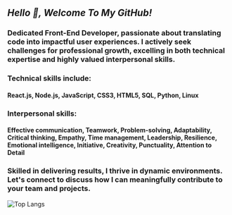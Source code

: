 ## <i>Hello 👋, Welcome To My GitHub!</i>

### Dedicated Front-End Developer, passionate about translating code into impactful user experiences. I actively seek challenges for professional growth, excelling in both technical expertise and highly valued interpersonal skills.

### Technical skills include:

#### React.js, Node.js, JavaScript, CSS3, HTML5, SQL, Python, Linux

### Interpersonal skills:


#### Effective communication, Teamwork, Problem-solving, Adaptability, Critical thinking, Empathy, Time management, Leadership, Resilience, Emotional intelligence, Initiative, Creativity, Punctuality, Attention to Detail

### Skilled in delivering results, I thrive in dynamic environments. Let's connect to discuss how I can meaningfully contribute to your team and projects.

![Top Langs](https://github-readme-stats.vercel.app/api/top-langs/?username=tevolve&layout=compact&theme=highcontrast)


